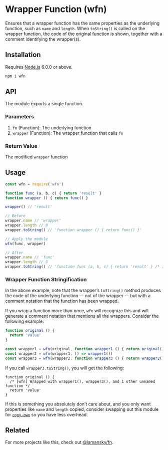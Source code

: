 # Wrapper Function (wfn)

Ensures that a wrapper function has the same properties as the underlying function, such as `name` and `length`. When `toString()` is called on the wrapper function, the code of the original function is shown, together with a comment identifying the wrapper(s).

## Installation

Requires [Node.js](https://nodejs.org/) 6.0.0 or above.

```bash
npm i wfn
```

## API

The module exports a single function.

### Parameters

1. `fn` (Function): The underlying function
2. `wrapper` (Function): The wrapper function that calls `fn`

### Return Value

The modified `wrapper` function

## Usage

```javascript
const wfn = require('wfn')

function func (a, b, c) { return 'result' }
function wrapper () { return func() }

wrapper() // 'result'

// Before
wrapper.name // 'wrapper'
wrapper.length // 0
wrapper.toString() // 'function wrapper () { return func() }'

// Apply the module
wfn(func, wrapper)

// After
wrapper.name // 'func'
wrapper.length // 3
wrapper.toString() // 'function func (a, b, c) { return 'result' } /* [wfn] Wrapped with wrapper() */'
```

### Wrapper Function Stringification

In the above example, note that the wrapper’s `toString()` method produces the code of the underlying function — not of the wrapper — but with a comment notation that the function has been wrapped.

If you wrap a function more than once, `wfn` will recognize this and will generate a comment notation that mentions all the wrappers. Consider the following example:

```javascript
function original () {
  return 'value'
}

const wrapper1 = wfn(original, function wrapper1 () { return original() })
const wrapper2 = wfn(wrapper1, () => wrapper1())
const wrapper3 = wfn(wrapper2, function wrapper3 () { return wrapper2() })
```

If you call `wrapper3.toString()`, you will get the following:

```
function original () {
  /* [wfn] Wrapped with wrapper1(), wrapper3(), and 1 other unnamed function */
  return 'value'
}
```

If this is something you absolutely don’t care about, and you only want properties like `name` and `length` copied, consider swapping out this module for [`copy-own`](https://github.com/lamansky/copy-own) so you have less overhead.

## Related

For more projects like this, check out [@lamansky/fn](https://github.com/lamansky/fn).
